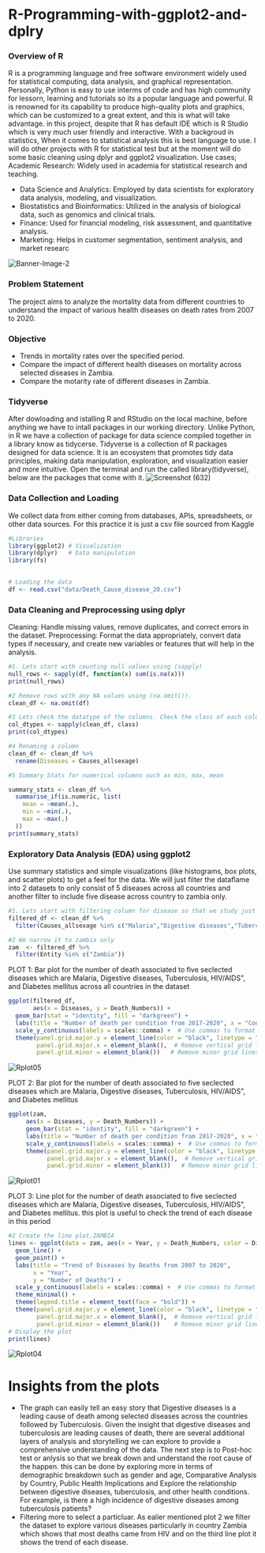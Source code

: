 # R-Programming-with-ggplot2-and-dplry
### Overview of R
R is a programming language and free software environment widely used for statistical computing, data analysis, and graphical representation. Personally, Python is easy to use interms of code and has high community for lessorn, learning and tutorials so its a popular language and powerful. R is renowned for its capability to produce high-quality plots and graphics, which can be customized to a great extent, and this is what will take advantage. in this project, despite that R has default IDE which is R Studio which is very much user friendly and interactive. With a backgroud in statistics, When it comes to statistical analysis this is best language to use. I will do other projects with R for statistical test but at the moment will do some basic cleaning using dplyr and ggplot2 visualization. Use cases;
Academic Research: Widely used in academia for statistical research and teaching.
- Data Science and Analytics: Employed by data scientists for exploratory data analysis, modeling, and visualization.
- Biostatistics and Bioinformatics: Utilized in the analysis of biological data, such as genomics and clinical trials.
- Finance: Used for financial modeling, risk assessment, and quantitative analysis.
- Marketing: Helps in customer segmentation, sentiment analysis, and market researc

![Banner-Image-2](https://github.com/Ackson507/R-Programming-with-ggplot2-and-dplry/assets/84422970/a9bcc4ba-38f8-4768-928d-1b9c46187ed1)


### Problem Statement
The project aims to analyze the mortality data from different countries to understand the impact of various health diseases on death rates from 2007 to 2020.

### Objective
- Trends in mortality rates over the specified period.
- Compare the impact of different health diseases on mortality across selected diseases in Zambia.
- Compare the motarity rate of different diseases in Zambia.

### Tidyverse
After dowloading and istalling R and RStudio on the local machine, before anything we have to intall packages in our working directory. Unlike Python, in R we have a collection of package for data science compiled together in  a library know as tidycerse. Tidyverse is a collection of R packages designed for data science. It is an ecosystem that promotes tidy data principles, making data manipulation, exploration, and visualization easier and more intuitive. Open the terminal and run the called library(tidyverse), below are the packages that come with it.
![Screenshot (632)](https://github.com/Ackson507/R-Programming-with-ggplot2-and-dplry/assets/84422970/6a05eed3-b3e3-4cd5-90f5-70f4a5702de8)

### Data Collection and Loading
We collect data from either coming from databases, APIs, spreadsheets, or other data sources. For this practice it is just a csv file sourced from Kaggle
```R
#Libraries
library(ggplot2) # Visualization
library(dplyr)   # Data manipulation
library(fs)

 
# Loading the data
df <- read.csv("data/Death_Cause_disease_20.csv")

```

### Data Cleaning and Preprocessing using dplyr

Cleaning: Handle missing values, remove duplicates, and correct errors in the dataset.
Preprocessing: Format the data appropriately, convert data types if necessary, and create new variables or features that will help in the analysis.

```r
#1. Lets start with counting null values using (sapply) 
null_rows <- sapply(df, function(x) sum(is.na(x)))
print(null_rows)

#2 Remove rows with any NA values using (na.omit()).
clean_df <- na.omit(df)

#3 Lets check the datatype of the columns. Check the class of each column first
col_dtypes <- sapply(clean_df, class)
print(col_dtypes)

#4 Renaming a column
clean_df <- clean_df %>%
  rename(Diseases = Causes_allsexage)

#5 Summary Stats for numerical columns such as min, max, mean

summary_stats <- clean_df %>%
  summarise_if(is.numeric, list(
    mean = ~mean(.),
    min = ~min(.),
    max = ~max(.)
  ))
print(summary_stats)

```

### Exploratory Data Analysis (EDA) using ggplot2
Use summary statistics and simple visualizations (like histograms, box plots, and scatter plots) to get a feel for the data. We will just filter the dataflame into 2 datasets to only consist of 5 diseases across all countries and another filter to include five disease across country to zambia only.

```r
#1. Lets start with filtering column for disease so that we study just five condition in our df_clean
filtered_df <- clean_df %>%
  filter(Causes_allsexage %in% c("Malaria","Digestive diseases","Tuberculosis","HIV/AIDS","Diabetes mellitus"))

#2 We narrow it to zambia only
zam  <- filtered_df %>%
  filter(Entity %in% c("Zambia"))
```

PLOT 1: Bar plot  for the number of death associated to five seclected diseases which are Malaria, Digestive diseases, Tuberculosis, HIV/AIDS", and Diabetes mellitus across all countries in the dataset
```r
ggplot(filtered_df, 
       aes(x = Diseases, y = Death_Numbers)) +
  geom_bar(stat = "identity", fill = "darkgreen") +
  labs(title = "Number of death per condition from 2017-2020", x = "Conditions", y = "Number of deaths") +
  scale_y_continuous(labels = scales::comma) +  # Use commas to format y-axis labels
  theme(panel.grid.major.y = element_line(color = "black", linetype = "dotted"),  # Customize horizontal grid lines
        panel.grid.major.x = element_blank(),  # Remove vertical grid lines
        panel.grid.minor = element_blank())   # Remove minor grid lines

```
![Rplot05](https://github.com/Ackson507/R-Programming-with-ggplot2-and-dplry/assets/84422970/dc3b02e7-ec6e-47be-ac6c-53cba599dd2c)

PLOT 2: Bar plot for the number of death associated to five seclected diseases which are Malaria, Digestive diseases, Tuberculosis, HIV/AIDS", and Diabetes mellitus
```r
ggplot(zam, 
     aes(x = Diseases, y = Death_Numbers)) +
     geom_bar(stat = "identity", fill = "darkgreen") +
     labs(title = "Number of death per condition from 2017-2020", x = "Conditions", y = "Number of deaths") +
     scale_y_continuous(labels = scales::comma) +  # Use commas to format y-axis labels
     theme(panel.grid.major.y = element_line(color = "black", linetype = "dotted"),  # Customize horizontal grid lines
           panel.grid.major.x = element_blank(),  # Remove vertical grid lines
           panel.grid.minor = element_blank())   # Remove minor grid lines
```
![Rplot01](https://github.com/Ackson507/R-Programming-with-ggplot2-and-dplry/assets/84422970/44cd64d7-1b12-44f3-ab97-ef6d31914e72)


PLOT 3: Line plot for the number of death associated to five seclected diseases which are Malaria, Digestive diseases, Tuberculosis, HIV/AIDS", and Diabetes mellitus. this plot is useful to check the trend of each disease in this period
```r
#2 Create the line plot.ZAMBIA
lines <- ggplot(data = zam, aes(x = Year, y = Death_Numbers, color = Diseases)) +
  geom_line() +
  geom_point() +
  labs(title = "Trend of Diseases by Deaths from 2007 to 2020",
       x = "Year",
       y = "Number of Deaths") +
  scale_y_continuous(labels = scales::comma) +  # Use commas to format y-axis labels
  theme_minimal() +
  theme(legend.title = element_text(face = "bold")) +
  theme(panel.grid.major.y = element_line(color = "black", linetype = "dotted"),  # Customize horizontal grid lines
        panel.grid.major.x = element_blank(),  # Remove vertical grid lines
        panel.grid.minor = element_blank())    # Remove minor grid lines
# Display the plot
print(lines)
```
![Rplot04](https://github.com/Ackson507/R-Programming-with-ggplot2-and-dplry/assets/84422970/1adc44a4-2355-409d-9171-7f376eb5f230)

# Insights from the plots
-  The graph can easily tell an easy story that Digestive diseases is a leading cause of death among selected diseases across the countries followed by Tuberculosis. Given the insight that digestive diseases and tuberculosis are leading causes of death, there are several additional layers of analysis and storytelling we can explore to provide a comprehensive understanding of the data. The next step is to Post-hoc test or anlysis so that we break down and understand the root cause of the happen. this can be done by exploring more in terms of demographic breakdown such as gender and age, Comparative Analysis by Country, Public Health Implications and Explore the relationship between digestive diseases, tuberculosis, and other health conditions. For example, is there a high incidence of digestive diseases among tuberculosis patients?
-  Filtering more to select a particluar. As ealier mentioned plot 2 we filter the dataset to explore various diseases particularly in country Zambia which shows that most deaths came from HIV and on the third line plot it shows the trend of each disease.













